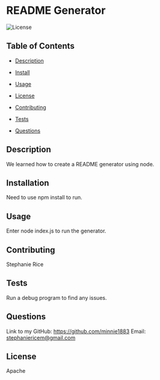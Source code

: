 # README Generator
  ![License](https://img.shields.io/badge/license-Apache-green.svg)
  
  ## Table of Contents
  * [Description](#description)

  * [Install](#installation)

  * [Usage](#usage)

  * [License](#license)

  * [Contributing](#contributing)

  * [Tests](#tests)

  * [Questions](#questions)

  
  ## Description
  We learned how to create a README generator using node.  

  ## Installation
  Need to use npm install to run.

  ## Usage
  Enter node index.js to run the generator.

  ## Contributing
  Stephanie Rice

  ## Tests
  Run a debug program to find any issues.   

  ## Questions
  Link to my GitHub: https://github.com/minnie1883
  Email: stephaniericem@gmail.com 
  ## License
  Apache
